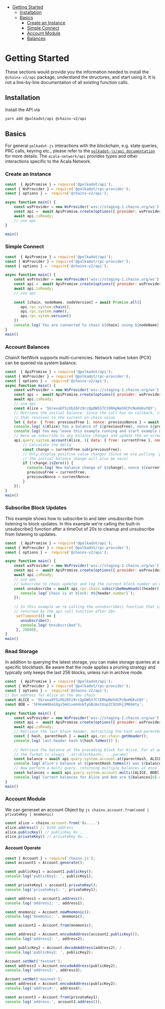 <!-- TOC -->

- [Getting Started](#getting-started)
  - [Installation](#installation)
  - [Basics](#basics)
    - [Create an Instance](#create-an-instance)
    - [Simple Connect](#simple-connect)
    - [Account Module](#account-module)
    - [Balances](#account-balances)
    
<!-- /TOC -->

# Getting Started
These sections would provide you the information needed to install the `@chainx-v2/api` package, understand the structures, and start using it. It is not a line-by-line documentation of all existing function calls.

## Installation
Install the API via

```bash
yarn add @polkadot/api @chainx-v2/api
```

## Basics
For general `polkadot-js` interactions with the blockchain, e.g. state queries, PRC calls, keyring etc., please refer to the [`polkadot-js/api documentation`](https://polkadot.js.org/api/start/install.html) for more details. The `acala-network/api` provides types and other interactions specific to the Acala Network.

### Create an Instance

```js
const  { ApiPromise } = require('@polkadot/api');
const { WsProvider } = require('@polkadot/rpc-provider');
const { options } =  require('@chainx-v2/api');

async function main() {
    const wsProvider = new WsProvider('wss://staging-1.chainx.org/ws');
    const api =  await ApiPromise.create(options({ provider: wsProvider }));
    await api.isReady;
    // use api
}

main()
```

### Simple Connect 

```js
const  { ApiPromise } = require('@polkadot/api');
const { WsProvider } = require('@polkadot/rpc-provider');
const { options } =  require('@chainx-v2/api');

async function main() {
    const wsProvider = new WsProvider('wss://staging-1.chainx.org/ws');
    const api =  await ApiPromise.create(options({ provider: wsProvider }));
    await api.isReady;
    // use api
    
    const [chain, nodeName, nodeVersion] = await Promise.all([
       api.rpc.system.chain(),
       api.rpc.system.name(),
       api.rpc.sytem.version()
    ])
    console.log(`You are connected to chain ${chain} using ${nodeName} v${nodeVersion} `)
}
main()

```
### Account Balances
ChainX NetWork supports multi-currencies. Network native token (PCX) can be queried via system balance.

```js
const  { ApiPromise } = require('@polkadot/api');
const { WsProvider } = require('@polkadot/rpc-provider');
const { options } =  require('@chainx-v2/api');
async function main() {
    const wsProvider = new WsProvider('wss://staging-1.chainx.org/ws');
    const api =  await ApiPromise.create(options({ provider: wsProvider }));
    await api.isReady;
    // use api
    const Alice = '5GrwvaEF5zXb26Fz9rcQpDWS57CtERHpNehXCPcNoHGKutQY';
    // Retrieve the initial balance. Since the call has no callback, it is simply a promise
    // that resolves to the current on-chain value
    let { data: { free: previousFree }, nonce: previousNonce } = await api.query.system.account(Alice);
    console.log(`${Alice} has a balance of ${previousFree}, nonce ${previousNonce}`);
    console.log(`You may leave this example running and start example 06 or transfer any value to ${Alice}`);
    // Here we subscribe to any balance changes and update the on-screen value
    api.query.system.account(Alice, ({ data: { free: currentFree }, nonce: currentNonce }) => {
        // Calculate the delta
        const change = currentFree.sub(previousFree);
        // Only display positive value changes (Since we are pulling `previous` above already,
        // the initial balance change will also be zero)
        if (!change.isZero()) {
          console.log(`New balance change of ${change}, nonce ${currentNonce}`);
          previousFree = currentFree;
          previousNonce = currentNonce;
        }
    });
}
main()
```

### Subscribe Block Updates

This example shows how to subscribe to and later unsubscribe from listening to block updates.
In this example we're calling the built-in unsubscribe() function after a timeOut of 20s to cleanup and unsubscribe from listening to updates.

```js
const  { ApiPromise } = require('@polkadot/api');
const { WsProvider } = require('@polkadot/rpc-provider');
const { options } =  require('@chainx-v2/api');

async function main() {
    const wsProvider = new WsProvider('wss://staging-1.chainx.org/ws');
    const api =  await ApiPromise.create(options({ provider: wsProvider }));
    await api.isReady;
    // use api
    // Subscribe to chain updates and log the current block number on update.
    const unsubscribe = await api.rpc.chain.subscribeNewHeads((header) => {
       console.log(`Chain is at block: #${header.number}`);
    });
    
    // In this example we're calling the unsubscribe() function that is being
    // returned by the api call function after 20s.
     setTimeout(() => {
       unsubscribe();
       console.log('Unsubscribed');
     }, 20000);
}
main()
```

### Read Storage
In addition to querying the latest storage, you can make storage queries at a specific blockhash. 
Be aware that the node applies a pruning strategy and typically only keeps the last 256 blocks, unless run in archive mode.

```js
const  { ApiPromise } = require('@polkadot/api');
const { WsProvider } = require('@polkadot/rpc-provider');
const { options } =  require('@chainx-v2/api');
// Our address for Alice on the dev chain
const ALICE = '5GrwvaEF5zXb26Fz9rcQpDWS57CtERHpNehXCPcNoHGKutQY';
const BOB = '5FHneW46xGXgs5mUiveU4sbTyGBzmstUspZC92UhjJM694ty';

async function main() {
    const wsProvider = new WsProvider('wss://staging-1.chainx.org/ws');
    const api =  await ApiPromise.create(options({ provider: wsProvider }));
    await api.isReady;
    // Retrieve the last block header, extracting the hash and parentHash
    const { hash, parentHash } = await api.rpc.chain.getHeader();
    console.log(`last header hash ${hash.toHex()}`);
    
    // Retrieve the balance at the preceding block for Alice. For at queries
    // the format is always `.at(<blockhash>, ...params)`
    const balance = await api.query.system.account.at(parentHash, ALICE);
    console.log(`Alice's balance at ${parentHash.toHex()} was ${balance.data.free}`);
    // Now perform a multi query, returning multiple balances at once
    const balances = await api.query.system.account.multi([ALICE, BOB]);
    console.log(`Current balances for Alice and Bob are ${balances[0].data.free} and ${balances[1].data.free}`);
}
main()
```

### Account Module
We can generaet an account Object by ```js chainx.account.from(seed | privateKey | mnemonic)```  

```js 
const alice = chainx.account.from('0x....')
alice.address() // bs58 address
alice.publicKey() // publicKey 0x...
alice.privateKey() // privateKey 0x...
```
#### Account Operate

```js
const { Account } = require('chainx.js');
const account1 = Account.generate();

const publicKey1 = account1.publicKey(); 
console.log('publicKey1: ', publicKey1);

const privateKey1 = account1.privateKey(); 
console.log('privateKey1: ', privateKey1);

const address1 = account1.address(); 
console.log('address1: ', address1);

const mnemonic = Account.newMnemonic(); 
console.log('mnemonic: ', mnemonic);

const account2 = Account.from(mnemonic); 

const address2 = Account.encodeAddress(account2.publicKey());
console.log('address2: ', address2);

const publicKey2 = Account.decodeAddress(address2); /
console.log('publicKey2: ', publicKey2);

Account.setNet('testnet'); 
const address3 = Account.encodeAddress(publicKey2); 
console.log('address3:', address3);

Account.setNet('mainnet'); 
const address4 = Account.encodeAddress(publicKey2); 
console.log('address4:', address4);

const account3 = Account.from(privateKey1);
console.log('address:', account3.address());

```


